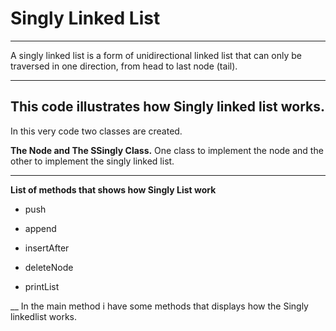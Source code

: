 # Singly Linked List
___
A singly linked list is a form of unidirectional linked list that can only be traversed in one direction, from head to last node (tail).
___
## This code illustrates how Singly linked list works.

In this very code two classes are created. 

**The Node and The SSingly Class.**
One class to implement the node and the other to implement the singly linked list.
___

**List of methods that shows how Singly List work**

- push

- append

- insertAfter

- deleteNode

- printList

__
In the main method i have some methods that displays  how the Singly linkedlist works.
